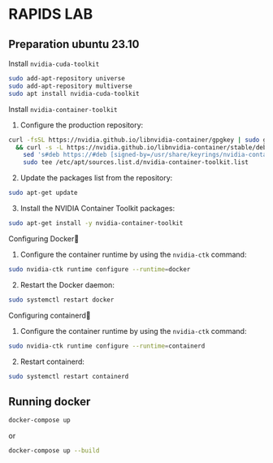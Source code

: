 # RAPIDS LAB

## Preparation ubuntu 23.10
Install `nvidia-cuda-toolkit`
```sh
sudo add-apt-repository universe
sudo add-apt-repository multiverse
sudo apt install nvidia-cuda-toolkit
```

Install `nvidia-container-toolkit`
1. Configure the production repository:
```sh
curl -fsSL https://nvidia.github.io/libnvidia-container/gpgkey | sudo gpg --dearmor -o /usr/share/keyrings/nvidia-container-toolkit-keyring.gpg \
  && curl -s -L https://nvidia.github.io/libnvidia-container/stable/deb/nvidia-container-toolkit.list | \
    sed 's#deb https://#deb [signed-by=/usr/share/keyrings/nvidia-container-toolkit-keyring.gpg] https://#g' | \
    sudo tee /etc/apt/sources.list.d/nvidia-container-toolkit.list
```
2. Update the packages list from the repository:
```sh
sudo apt-get update
```
3. Install the NVIDIA Container Toolkit packages:
```sh
sudo apt-get install -y nvidia-container-toolkit
```

Configuring Docker
1. Configure the container runtime by using the `nvidia-ctk` command:
```sh
sudo nvidia-ctk runtime configure --runtime=docker
```
2. Restart the Docker daemon:
```sh
sudo systemctl restart docker
```

Configuring containerd
1. Configure the container runtime by using the `nvidia-ctk` command:
```sh
sudo nvidia-ctk runtime configure --runtime=containerd
```
2. Restart containerd:
```sh
sudo systemctl restart containerd
```

## Running docker
```sh
docker-compose up
```
or 
```sh
docker-compose up --build
```
